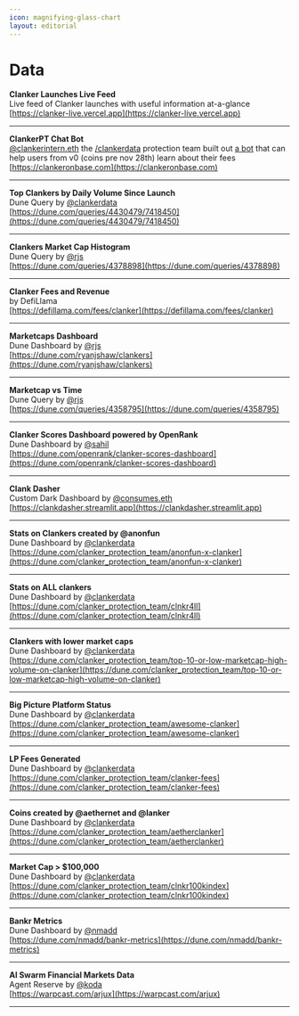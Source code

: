 ```yaml
---
icon: magnifying-glass-chart
layout: editorial
---
```


# Data

**Clanker Launches Live Feed**\
Live feed of Clanker launches with useful information at-a-glance\
[https://clanker-live.vercel.app](https://clanker-live.vercel.app)

***

**ClankerPT Chat Bot**\
<a href="https://warpcast.com/clankerintern.eth">@clankerintern.eth</a> the <a href="https://warpcast.com/~/channel/clankerdata">/clankerdata</a> protection team built out <a href="https://clankeronbase.com">a bot</a> that can help users from v0 (coins pre nov 28th) learn about their fees\
[https://clankeronbase.com](https://clankeronbase.com)

***

**Top Clankers by Daily Volume Since Launch**\
Dune Query by <a href="https://warpcast.com/proxystudio.eth/0x5e54a0d8">@clankerdata</a>\
[https://dune.com/queries/4430479/7418450](https://dune.com/queries/4430479/7418450)

***

**Clankers Market Cap Histogram**\
Dune Query by <a href="https://warpcast.com/rjs/0x47db2683">@rjs</a>\
[https://dune.com/queries/4378898](https://dune.com/queries/4378898)

***

**Clanker Fees and Revenue**\
by DefiLlama\
[https://defillama.com/fees/clanker](https://defillama.com/fees/clanker)

***

**Marketcaps Dashboard**\
Dune Dashboard by <a href="https://warpcast.com/rjs/0xcaa25957">@rjs</a>\
[https://dune.com/ryanjshaw/clankers](https://dune.com/ryanjshaw/clankers)

***

**Marketcap vs Time**\
Dune Query by <a href="https://warpcast.com/rjs/0x47db2683">@rjs</a>\
[https://dune.com/queries/4358795](https://dune.com/queries/4358795)

***

**Clanker Scores Dashboard powered by OpenRank**\
Dune Dashboard by <a href="https://warpcast.com/sahil/0x16357a7f">@sahil</a>\
[https://dune.com/openrank/clanker-scores-dashboard](https://dune.com/openrank/clanker-scores-dashboard)

***

**Clank Dasher**\
Custom Dark Dashboard by <a href="https://warpcast.com/consumes.eth/0xb4900369">@consumes.eth</a>\
[https://clankdasher.streamlit.app](https://clankdasher.streamlit.app)

***

**Stats on Clankers created by @anonfun**\
Dune Dashboard by <a href="https://warpcast.com/clankerdata">@clankerdata</a>\
[https://dune.com/clanker_protection_team/anonfun-x-clanker](https://dune.com/clanker_protection_team/anonfun-x-clanker)

***

**Stats on ALL clankers**\
Dune Dashboard by <a href="https://warpcast.com/clankerdata">@clankerdata</a>\
[https://dune.com/clanker_protection_team/clnkr4ll](https://dune.com/clanker_protection_team/clnkr4ll)

***

**Clankers with lower market caps**\
Dune Dashboard by <a href="https://warpcast.com/clankerdata">@clankerdata</a>\
[https://dune.com/clanker_protection_team/top-10-or-low-marketcap-high-volume-on-clanker](https://dune.com/clanker_protection_team/top-10-or-low-marketcap-high-volume-on-clanker)

***

**Big Picture Platform Status**\
Dune Dashboard by <a href="https://warpcast.com/clankerdata">@clankerdata</a>\
[https://dune.com/clanker_protection_team/awesome-clanker](https://dune.com/clanker_protection_team/awesome-clanker)

***

**LP Fees Generated**\
Dune Dashboard by <a href="https://warpcast.com/clankerdata">@clankerdata</a>\
[https://dune.com/clanker_protection_team/clanker-fees](https://dune.com/clanker_protection_team/clanker-fees)

***

**Coins created by @aethernet and @lanker**\
Dune Dashboard by <a href="https://warpcast.com/clankerdata">@clankerdata</a>\
[https://dune.com/clanker_protection_team/aetherclanker](https://dune.com/clanker_protection_team/aetherclanker)

***

**Market Cap > $100,000**\
Dune Dashboard by <a href="https://warpcast.com/clankerdata">@clankerdata</a>\
[https://dune.com/clanker_protection_team/clnkr100kindex](https://dune.com/clanker_protection_team/clnkr100kindex)

***

**Bankr Metrics**\
Dune Dashboard by <a href="https://warpcast.com/nmadd">@nmadd</a>\
[https://dune.com/nmadd/bankr-metrics](https://dune.com/nmadd/bankr-metrics)

***

**AI Swarm Financial Markets Data**\
Agent Reserve by <a href="https://warpcast.com/koda/0x6589d585">@koda</a>\
[https://warpcast.com/arjux](https://warpcast.com/arjux)

***


